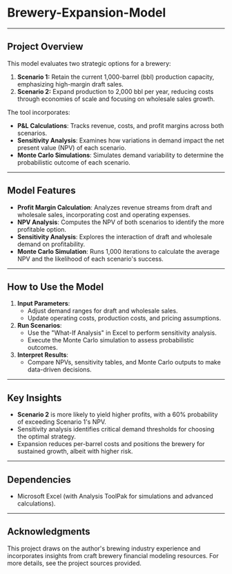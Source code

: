 # Brewery-Expansion-Model
---

## Project Overview
This model evaluates two strategic options for a brewery:
1. **Scenario 1:** Retain the current 1,000-barrel (bbl) production capacity, emphasizing high-margin draft sales.
2. **Scenario 2:** Expand production to 2,000 bbl per year, reducing costs through economies of scale and focusing on wholesale sales growth.

The tool incorporates:
- **P&L Calculations**: Tracks revenue, costs, and profit margins across both scenarios.
- **Sensitivity Analysis**: Examines how variations in demand impact the net present value (NPV) of each scenario.
- **Monte Carlo Simulations**: Simulates demand variability to determine the probabilistic outcome of each scenario.

---

## Model Features
- **Profit Margin Calculation**: Analyzes revenue streams from draft and wholesale sales, incorporating cost and operating expenses.
- **NPV Analysis**: Computes the NPV of both scenarios to identify the more profitable option.
- **Sensitivity Analysis**: Explores the interaction of draft and wholesale demand on profitability.
- **Monte Carlo Simulation**: Runs 1,000 iterations to calculate the average NPV and the likelihood of each scenario's success.

---

## How to Use the Model
1. **Input Parameters**:
   - Adjust demand ranges for draft and wholesale sales.
   - Update operating costs, production costs, and pricing assumptions.
2. **Run Scenarios**:
   - Use the "What-If Analysis" in Excel to perform sensitivity analysis.
   - Execute the Monte Carlo simulation to assess probabilistic outcomes.
3. **Interpret Results**:
   - Compare NPVs, sensitivity tables, and Monte Carlo outputs to make data-driven decisions.

---

## Key Insights
- **Scenario 2** is more likely to yield higher profits, with a 60% probability of exceeding Scenario 1's NPV.
- Sensitivity analysis identifies critical demand thresholds for choosing the optimal strategy.
- Expansion reduces per-barrel costs and positions the brewery for sustained growth, albeit with higher risk.

---

## Dependencies
- Microsoft Excel (with Analysis ToolPak for simulations and advanced calculations).

---

## Acknowledgments
This project draws on the author's brewing industry experience and incorporates insights from craft brewery financial modeling resources. For more details, see the project sources provided.

